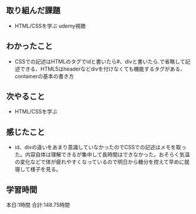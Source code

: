 ## 取り組んだ課題
- HTML/CSSを学ぶ udemy視聴
## わかったこと
- CSSでの記述はHTMLのタグでidと書いたら#、divと書いたら.で省略して記述できる、HTML5はheaderなどdivを付けなくても機能するタグがある、containerの基本の書き方
## 次やること
- HTML/CSSを学ぶ
## 感じたこと
- id、divの違いをあまり意識していなかったのでCSSでの記述はメモを取った。内容自体は理解できるが集中して長時間はできなかった。おそらく気温の変化などで体が疲れやすくなっているので明日から糖分を控えて早めに就寝して様子を見る。
## 学習時間　
本日:1時間
合計:148.75時間
